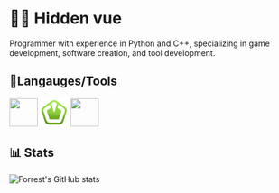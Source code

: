 # 🐱‍👤 Hidden vue
Programmer with experience in Python and C++, specializing in game development, software creation, and tool development.
## 🧰Langauges/Tools 
<p>
 <img src="https://cdn.jsdelivr.net/gh/devicons/devicon@latest/icons/cplusplus/cplusplus-original.svg" style="width: 50px; height: 50px;"/>       
 <img src="sfml.png" style="width: 50px; height: 50px;"/>     
 <img src="https://cdn.jsdelivr.net/gh/devicons/devicon@latest/icons/python/python-original.svg" style="width: 50px; height: 50px;" />
</p>

          
## 📊 Stats 
![Forrest's GitHub stats](https://github-readme-stats.vercel.app/api?username=HiddenVue&show_icons=true&theme=radical)
